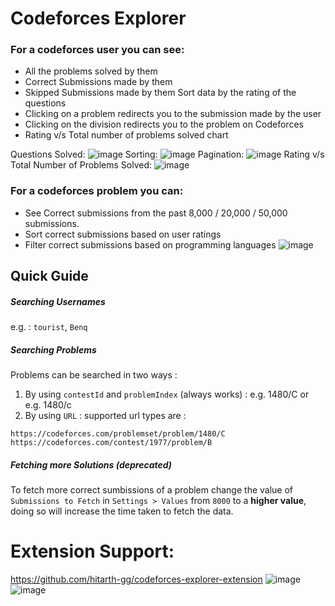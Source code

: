 # Codeforces Explorer

### For a codeforces user you can see:

- All the problems solved by them
- Correct Submissions made by them
- Skipped Submissions made by them
Sort data by the rating of the questions
- Clicking on a problem redirects you to the submission made by the user
- Clicking on the division redirects you to the problem on Codeforces
- Rating v/s Total number of problems solved chart

Questions Solved:
![image](https://github.com/hitarth-gg/codeforces-explorer/assets/132205558/d1fcba3e-3c47-46f8-96c0-d7881ae6993d)
Sorting:
![image](https://github.com/hitarth-gg/codeforces-explorer/assets/132205558/2d0c9e51-93d9-4544-b028-4ad03fcd9d66)
Pagination:
![image](https://github.com/hitarth-gg/codeforces-explorer/assets/132205558/17e389d6-4984-424a-940f-747a9c0e7773)
Rating v/s Total Number of Problems Solved:
![image](https://github.com/user-attachments/assets/0d4c6bec-bb9d-45c0-bfbb-cda48de76bf8)


### For a codeforces problem you can:

- See Correct submissions from the past 8,000 / 20,000 / 50,000 submissions.
- Sort correct submissions based on user ratings
- Filter correct submissions based on programming languages
![image](https://github.com/hitarth-gg/codeforces-explorer/assets/132205558/43d253db-6841-4ac2-ba83-4d45cd507a5c)


## Quick Guide

##### Searching Usernames

e.g. : `tourist`, `Benq`

##### Searching Problems

Problems can be searched in two ways :

1. By using `contestId` and `problemIndex` (always works) : e.g. 1480/C or e.g. 1480/c
2. By using `URL` : supported url types are :

`https://codeforces.com/problemset/problem/1480/C`
`https://codeforces.com/contest/1977/problem/B`
##### Fetching more Solutions (deprecated)
To fetch more correct sumbissions of a problem change the value of `Submissions to Fetch` in `Settings > Values` from `8000` to a **higher value**, doing so will increase the time taken to fetch the data.

# Extension Support: 
https://github.com/hitarth-gg/codeforces-explorer-extension
    ![image](https://github.com/hitarth-gg/codeforces-explorer-extension/assets/132205558/152064d6-0c6f-4a27-b9d6-6964ef89d991)
    ![image](https://github.com/hitarth-gg/codeforces-explorer-extension/assets/132205558/4aa7bdf3-5253-46ad-bd17-01cbd63750f1)

